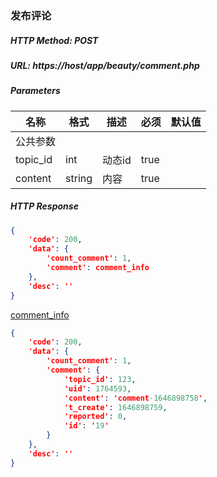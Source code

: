 ### 发布评论

##### HTTP Method: POST
##### URL: https://host/app/beauty/comment.php

#####  Parameters
名称|格式|描述|必须|默认值
---|---|---|---|---
公共参数||||
topic_id    | int       | 动态id    | true |
content     | string    | 内容      | true |

##### HTTP Response
```json
{
	'code': 200,
	'data': {
		'count_comment': 1,
		'comment': comment_info
	},
	'desc': ''
}
```
[comment_info](entity_comment_info.md)
```json
{
	'code': 200,
	'data': {
		'count_comment': 1,
		'comment': {
			'topic_id': 123,
			'uid': 1764593,
			'content': 'comment-1646898758',
			't_create': 1646898759,
			'reported': 0,
			'id': '19'
		}
	},
	'desc': ''
}
```